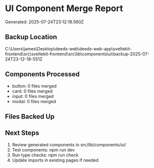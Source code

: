 # UI Component Merge Report

Generated: 2025-07-24T23:12:18.560Z

## Backup Location

C:\Users\james\Desktop\deeds-web\deeds-web-app\sveltekit-frontend\src\sveltekit-frontend\src\lib\components\ui\backup-2025-07-24T23-12-18-551Z

## Components Processed

- button: 0 files merged
- card: 0 files merged
- input: 0 files merged
- modal: 0 files merged

## Files Backed Up

## Next Steps

1. Review generated components in src/lib/components/ui/
2. Test components: npm run dev
3. Run type checks: npm run check
4. Update imports in existing pages if needed
